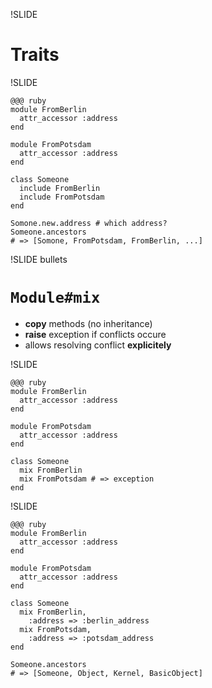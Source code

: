 !SLIDE
# Traits #

!SLIDE

    @@@ ruby
    module FromBerlin
      attr_accessor :address
    end
    
    module FromPotsdam
      attr_accessor :address
    end
    
    class Someone
      include FromBerlin
      include FromPotsdam
    end
    
    Somone.new.address # which address?
    Someone.ancestors
    # => [Somone, FromPotsdam, FromBerlin, ...]

!SLIDE bullets
# `Module#mix` #
* **copy** methods (no inheritance)
* **raise** exception if conflicts occure
* allows resolving conflict **explicitely**

!SLIDE

    @@@ ruby
    module FromBerlin
      attr_accessor :address
    end
    
    module FromPotsdam
      attr_accessor :address
    end
    
    class Someone
      mix FromBerlin
      mix FromPotsdam # => exception
    end

!SLIDE

    @@@ ruby
    module FromBerlin
      attr_accessor :address
    end
    
    module FromPotsdam
      attr_accessor :address
    end
    
    class Someone
      mix FromBerlin,
        :address => :berlin_address
      mix FromPotsdam,
        :address => :potsdam_address
    end
    
    Someone.ancestors
    # => [Someone, Object, Kernel, BasicObject]
